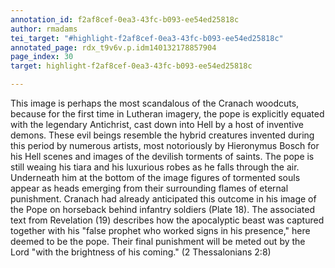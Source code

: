 ```yaml
---
annotation_id: f2af8cef-0ea3-43fc-b093-ee54ed25818c
author: rmadams
tei_target: "#highlight-f2af8cef-0ea3-43fc-b093-ee54ed25818c"
annotated_page: rdx_t9v6v.p.idm140132178857904
page_index: 30
target: highlight-f2af8cef-0ea3-43fc-b093-ee54ed25818c

---
```

This image is perhaps the most scandalous of the Cranach woodcuts, because for the first time in Lutheran imagery, the pope is explicitly equated with the legendary Antichrist, cast down into Hell by a host of inventive demons.  These evil beings resemble the hybrid creatures invented during this period by numerous artists, most notoriously by Hieronymus Bosch for his Hell scenes and images of the devilish torments of saints.   The pope is still weaing his tiara and his luxurious robes as he falls through the air.  Underneath him at the bottom of the image figures of tormented souls appear as heads emerging from their surrounding flames of eternal punishment.  Cranach had already anticipated this outcome in his image of the Pope on horseback behind infantry soldiers (Plate 18).  The associated text from Revelation (19) describes how the apocalyptic beast was captured together with his "false prophet who worked signs in his presence," here deemed to be the pope.  Their final punishment will be meted out by the Lord "with the brightness of his coming." (2 Thessalonians 2:8)